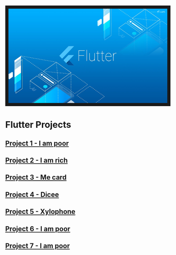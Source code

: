 <p align="center">
<img src="https://github.com/WanaSaluseki/FlutterProjects/blob/d09804a6fabc964014dfcda438c80d1f24ab057e/Git%20flutter.jpg" width="1000" height="300" border="10"/>
</p>

# Flutter Projects
## [Project 1 - I am poor](https://github.com/WanaSaluseki/I-am-poor)
## [Project 2 - I am rich](https://github.com/WanaSaluseki/i_am_rich)
## [Project 3 - Me card](https://github.com/WanaSaluseki/Mi_Card)
## [Project 4 - Dicee](https://github.com/WanaSaluseki/dicee)
## [Project 5 - Xylophone](https://github.com/WanaSaluseki/Xylophone)
## [Project 6 - I am poor](https://github.com/WanaSaluseki/I-am-poor)
## [Project 7 - I am poor](https://github.com/WanaSaluseki/I-am-poor)

